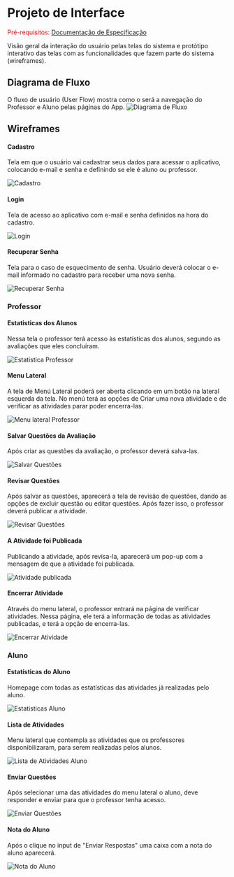 
# Projeto de Interface

<span style="color:red">Pré-requisitos: <a href="2-Especificação do Projeto.md"> Documentação de Especificação</a></span>

Visão geral da interação do usuário pelas telas do sistema e protótipo interativo das telas com as funcionalidades que fazem parte do sistema (wireframes).


## Diagrama de Fluxo

O fluxo de usuário (User Flow) mostra como o será a navegação do Professor e Aluno pelas páginas do App.
![Diagrama de Fluxo](img/Diagrama-de-Fluxo.png)

## Wireframes
 
#### Cadastro

Tela em que o usuário vai cadastrar seus dados para acessar o aplicativo, colocando e-mail e senha e definindo se ele é aluno ou professor.

![Cadastro](img/cadastro-klug.png) 

#### Login

Tela de acesso ao aplicativo com e-mail e senha definidos na hora do cadastro. 

![Login](img/login-klug.png) 

#### Recuperar Senha

Tela para o caso de esquecimento de senha. Usuário deverá colocar o e-mail informado no cadastro para receber uma nova senha. 

![Recuperar Senha](img/recuperar-senha.png) 

### Professor

#### Estatisticas dos Alunos
Nessa tela o professor terá acesso às estatísticas dos alunos, segundo as avaliações que eles concluíram.

![Estatistica Professor](img/estatisticas-prof-klug.png)

#### Menu Lateral
A tela de Menú Lateral poderá ser aberta clicando em um botão na lateral esquerda da tela. No menú terá as opções de Criar uma nova atividade e de verificar as atividades parar poder encerra-las.

![Menu lateral Professor](img/menu-lateral-professor.png)

#### Salvar Questões da Avaliação
Após criar as questões da avaliação, o professor deverá salva-las.

![Salvar Questões](img/salvar-questoes-klug.png)

#### Revisar Questões
Após salvar as questões, aparecerá a tela de revisão de questões, dando as opções de excluir questão ou editar questões. Após fazer isso, o professor deverá publicar a atividade.

![Revisar Questões](img/revisar-questoes-klug.png)

#### A Atividade foi Publicada
Publicando a atividade, após revisa-la, aparecerá um pop-up com a mensagem de que a atividade foi publicada.

![Atividade publicada](img/atividade-publicada.png)

#### Encerrar Atividade
Através do menu lateral, o professor entrará na página de verificar atividades. Nessa página, ele terá a informação de todas as atividades publicadas, e terá a opção de encerra-las.

![Encerrar Atividade](img/encerrar-atividade-klug.png) 


### Aluno

#### Estatísticas do Aluno

Homepage com todas as estatísticas das atividades já realizadas pelo aluno.

![Estatisticas Aluno](img/estatistica-aluno-klug.png)

#### Lista de Atividades 

Menu lateral que contempla as atividades que os professores disponibilizaram, para serem realizadas pelos alunos.

![Lista de Atividades Aluno](img/lista-atividades-aluno-klug.png)

#### Enviar Questões

Após selecionar uma das atividades do menu lateral o aluno, deve responder e enviar para que o professor tenha acesso.

![Enviar Questões](img/enviar-aluno-klug.png)

#### Nota do Aluno

Após o clique no input de "Enviar Respostas" uma caixa com a nota do aluno aparecerá.

![Nota do Aluno](img/nota-aluno-klug.png) 
